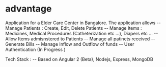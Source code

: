 # advantage

Application for a Elder Care Center in Bangalore.
The application allows
-- Manage Patients : Create, Edit, Delete Patients
-- Manage Items : Medicines, Medical Procedures (Catheterization etc ...), Diapers etc ...
-- Allow Items admisnstered to Patients 
-- Manage all patinets received
-- Generate Bills
-- Manage Inflow and Outflow of funds
-- User Authentication (In Progress )

Tech Stack :
-- Based on Angular 2 (Beta), Nodejs, Express, MongoDB
